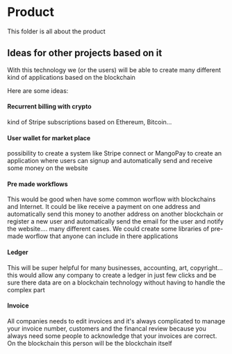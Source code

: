 # Product

This folder is all about the product


## Ideas for other projects based on it
With this technology we (or the users) will be able to create many different kind of applications based on the blockchain

Here are some ideas:

#### Recurrent billing with crypto
kind of Stripe subscriptions based on Ethereum, Bitcoin...

#### User wallet for market place
possibility to create a system like Stripe connect or MangoPay to create an application where users can signup and automatically send and receive some money on the website

#### Pre made workflows
This would be good when have some common worflow with blockchains and Internet. It could be like receive a payment on one address and automatically send this money to another address on another blockchain or register a new user and automatically send the email for the user and notify the website.... many different cases. We could create some libraries of pre-made worflow that anyone can include in there applications

#### Ledger
This will be super helpful for many businesses, accounting, art, copyright... this would allow any company to create a ledger in just few clicks and be sure there data are on a blockchain technology without having to handle the complex part

#### Invoice
All companies needs to edit invoices and it's always complicated to manage your invoice number, customers and the financal review because you always need some people to acknowledge that your invoices are correct. On the blockchain this person will be the blockchain itself
